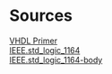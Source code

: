# Sources
[VHDL Primer][1]<br/>
[IEEE.std_logic_1164][2]<br/>
[IEEE.std_logic_1164-body][3]<br/>

[1]: http://www.seas.upenn.edu/~ese171/vhdl/vhdl_primer.html
[2]: https://standards.ieee.org/downloads/1076/1076.2-1996/std_logic_1164.vhdl
[3]: https://standards.ieee.org/downloads/1076/1076.2-1996/std_logic_1164-body.vhdl
